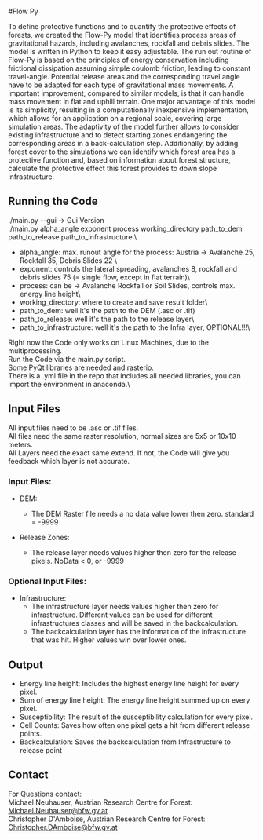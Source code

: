 #Flow Py

To define protective functions and to quantify the protective effects of forests, we created the Flow-Py model that 
identifies process areas of gravitational hazards, including avalanches, rockfall and debris slides. The model is 
written in Python to keep it easy adjustable. The run out routine of Flow-Py is based on the principles of energy 
conservation including frictional dissipation assuming simple coulomb friction, leading to constant travel-angle. 
Potential release areas and the corresponding travel angle have to be adapted for each type of gravitational mass movements. 
A important improvement, compared to similar models, is that it can handle mass movement in flat and uphill terrain. 
One major advantage of this model is its simplicity, resulting in a computationally inexpensive implementation, which 
allows for an application on a regional scale, covering large simulation areas. The adaptivity of the model further 
allows to consider existing infrastructure and to detect starting zones endangering the corresponding areas in a back-calculation step. 
Additionally, by adding forest cover to the simulations we can identify which forest area has a protective function and, 
based on information about forest structure, calculate the protective effect this forest provides to down slope infrastructure.

## Running the Code
./main.py --gui -> Gui Version\
./main.py alpha_angle exponent process working_directory path_to_dem path_to_release path_to_infrastructure \
- alpha_angle: max. runout angle for the process: Austria -> Avalanche 25, Rockfall 35, Debris Slides 22 \
- exponent: controls the lateral spreading, avalanches 8, rockfall and debris slides 75 (= single flow, except in flat terrain)\
- process: can be -> Avalanche Rockfall or Soil Slides, controls max. energy line height\
- working_directory: where to create and save result folder\
- path_to_dem: well it's the path to the DEM (.asc or .tif)
- path_to_release: well it's the path to the release layer\
- path_to_infrastructure: well it's the path to the Infra layer, OPTIONAL!!!\

Right now the Code only works on Linux Machines, due to the multiprocessing.\
Run the Code via the main.py script.\
Some PyQt libraries are needed and rasterio.\
There is a .yml file in the repo that includes all needed libraries, you can import the environment in anaconda.\

## Input Files

All input files need to be .asc or .tif files. \
All files need the same raster resolution, normal sizes are 5x5 or 10x10 meters. \
All Layers need the exact same extend. If not, the Code will give you feedback which layer is not accurate.

### Input Files:

- DEM:
	- The DEM Raster file needs a no data value lower then zero. standard = -9999
	
- Release Zones:
	- The release layer needs values higher then zero for the release pixels. NoData < 0, or -9999
	
### Optional Input Files:

- Infrastructure:
	- The infrastructure layer needs values higher then zero for infrastructure. Different values can be used for 
	different infrastructures classes and will be saved in the backcalculation.
	- The backcalculation layer has the information of the infrastructure that was hit. Higher values win over lower ones.
	
## Output

- Energy line height:
    Includes the highest energy line height for every pixel.
- Sum of energy line height:
    The energy line height summed up on every pixel.
- Susceptibility:
    The result of the susceptibility calculation for every pixel.
- Cell Counts:
    Saves how often one pixel gets a hit from different release points.
- Backcalculation:
    Saves the backcalculation from Infrastructure to release point

## Contact

For Questions contact: \
Michael Neuhauser, Austrian Research Centre for Forest: Michael.Neuhauser@bfw.gv.at \
Christopher D'Amboise, Austrian Research Centre for Forest: Christopher.DAmboise@bfw.gv.at